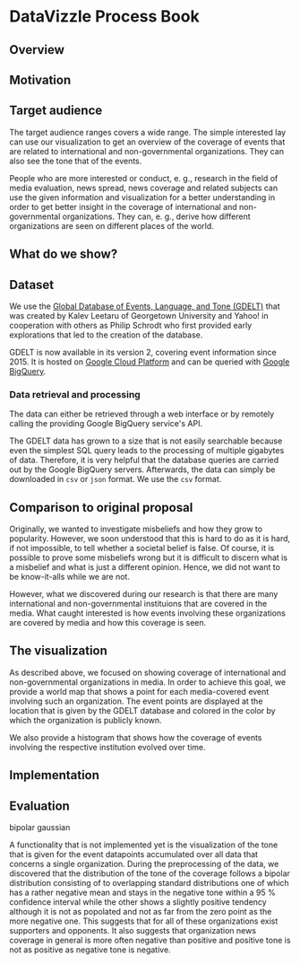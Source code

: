 # DataVizzle Process Book

## Overview

## Motivation

## Target audience

The target audience ranges covers a wide range. The simple interested lay can use our visualization to get an overview of the coverage of events that are related to international and non-governmental organizations. They can also see the tone that of the events.

People who are more interested or conduct, e. g., research in the field of media evaluation, news spread, news coverage and related subjects can use the given information and visualization for a better understanding in order to get better insight in the coverage of international and non-governmental organizations. They can, e. g., derive how different organizations are seen on different places of the world.

## What do we show?

## Dataset

We use the [Global Database of Events, Language, and Tone (GDELT)]() that was created by Kalev Leetaru of Georgetown University and Yahoo! in cooperation with others as Philip Schrodt who first provided early explorations that led to the creation of the database.

GDELT is now available in its version 2, covering event information since 2015. It is hosted on [Google Cloud Platform]() and can be queried with [Google BigQuery]().

### Data retrieval and processing

The data can either be retrieved through a web interface or by remotely calling the providing Google BigQuery service's API.

The GDELT data has grown to a size that is not easily searchable because even the simplest SQL query leads to the processing of multiple gigabytes of data. Therefore, it is very helpful that the database queries are carried out by the Google BigQuery servers. Afterwards, the data can simply be downloaded in `csv` or `json` format. We use the `csv` format.

## Comparison to original proposal

Originally, we wanted to investigate misbeliefs and how they grow to popularity. However, we soon understood that this is hard to do as it is hard, if not impossible, to tell whether a societal belief is false. Of course, it is possible to prove some misbeliefs wrong but it is difficult to discern what is a misbelief and what is just a different opinion. Hence, we did not want to be know-it-alls while we are not.

However, what we discovered during our research is that there are many international and non-governmental instituions that are covered in the media. What caught interested is how events involving these organizations are covered by media and how this coverage is seen.

## The visualization

As described above, we focused on showing coverage of international and non-governmental organizations in media. In order to achieve this goal, we provide a world map that shows a point for each media-covered event involving such an organization. The event points are displayed at the location that is given by the GDELT database and colored in the color by which the organization is publicly known.

We also provide a histogram that shows how the coverage of events involving the respective institution evolved over time.

## Implementation

## Evaluation

bipolar gaussian

A functionality that is not implemented yet is the visualization of the tone that is given for the event datapoints accumulated over all data that concerns a single organization. During the preprocessing of the data, we discovered that the distribution of the tone of the coverage follows a bipolar distribution consisting of to overlapping standard distributions one of which has a rather negative mean and stays in the negative tone within a 95 % confidence interval while the other shows a slightly positive tendency although it is not as popolated and not as far from the zero point as the more negative one. This suggests that for all of these organizations exist supporters and opponents. It also suggests that organization news coverage in general is more often negative than positive and positive tone is not as positive as negative tone is negative.
